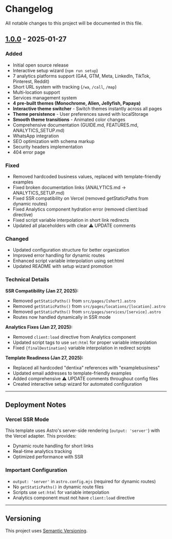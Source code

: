 # Changelog

All notable changes to this project will be documented in this file.

## [1.0.0] - 2025-01-27

### Added
- Initial open source release
- Interactive setup wizard (`npm run setup`)
- 7 analytics platforms support (GA4, GTM, Meta, LinkedIn, TikTok, Pinterest, Reddit)
- Short URL system with tracking (`/wa`, `/call`, `/map`)
- Multi-location support
- Services management system
- **4 pre-built themes (Monochrome, Alien, Jellyfish, Papaya)**
- **Interactive theme switcher** - Switch themes instantly across all pages
- **Theme persistence** - User preferences saved with localStorage
- **Smooth theme transitions** - Animated color changes
- Comprehensive documentation (GUIDE.md, FEATURES.md, ANALYTICS_SETUP.md)
- WhatsApp integration
- SEO optimization with schema markup
- Security headers implementation
- 404 error page

### Fixed
- Removed hardcoded business values, replaced with template-friendly examples
- Fixed broken documentation links (ANALYTICS.md → ANALYTICS_SETUP.md)
- Fixed SSR compatibility on Vercel (removed getStaticPaths from dynamic routes)
- Fixed Analytics component hydration error (removed client:load directive)
- Fixed script variable interpolation in short link redirects
- Updated all placeholders with clear ⚠️ UPDATE comments

### Changed
- Updated configuration structure for better organization
- Improved error handling for dynamic routes
- Enhanced script variable interpolation using set:html
- Updated README with setup wizard promotion

### Technical Details

**SSR Compatibility (Jan 27, 2025):**
- Removed `getStaticPaths()` from `src/pages/[short].astro`
- Removed `getStaticPaths()` from `src/pages/locations/[location].astro`
- Removed `getStaticPaths()` from `src/pages/services/[service].astro`
- Routes now handled dynamically in SSR mode

**Analytics Fixes (Jan 27, 2025):**
- Removed `client:load` directive from Analytics component
- Updated script tags to use `set:html` for proper variable interpolation
- Fixed `{finalDestination}` variable interpolation in redirect scripts

**Template Readiness (Jan 27, 2025):**
- Replaced all hardcoded "dentixa" references with "examplebusiness"
- Updated email addresses to template-friendly examples
- Added comprehensive ⚠️ UPDATE comments throughout config files
- Created interactive setup wizard for automated configuration

---

## Deployment Notes

### Vercel SSR Mode
This template uses Astro's server-side rendering (`output: 'server'`) with the Vercel adapter. This provides:
- Dynamic route handling for short links
- Real-time analytics tracking
- Optimized performance with SSR

### Important Configuration
- `output: 'server'` in `astro.config.mjs` (required for dynamic routes)
- No `getStaticPaths()` in dynamic route files
- Scripts use `set:html` for variable interpolation
- Analytics component must not have `client:load` directive

---

## Versioning

This project uses [Semantic Versioning](https://semver.org/).

[1.0.0]: https://github.com/yourusername/service-business-template/releases/tag/v1.0.0

